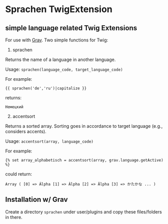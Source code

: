 # Sprachen TwigExtension
## simple language related Twig Extensions

For use with [Grav](https://getgrav.org). Two simple functions for Twig:

1. sprachen

Returns the name of a language in another language.

Usage: `sprachen(language_code, target_language_code)`

For example:

`{{ sprachen('de','ru')|capitalize }}`

returns:

`Немецкий`

2. accentsort

Returns a sorted array. Sorting goes in accordance to target language (e.g., considers accents).

Usage: `accentsort(array, language_code)`

For example:

`{% set array_alphabetisch = accentsort(array, grav.language.getActive) %}`

could return:

`Array (
    [0] => Álpha
    [1] => Àlpha
    [2] => Älpha
    [3] => かたかな
    ...
    )`

## Installation w/ Grav

Create a directory `sprachen` under user/plugins and copy these files/folders in there.
